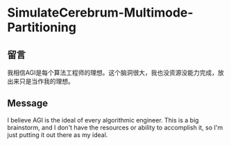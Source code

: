 # SimulateCerebrum-Multimode-Partitioning
## 留言
我相信AGI是每个算法工程师的理想。这个脑洞很大，我也没资源没能力完成，放出来只是当作我的理想。
## Message 
I believe AGI is the ideal of every algorithmic engineer. This is a big brainstorm, and I don't have the resources or ability to accomplish it, so I'm just putting it out there as my ideal.

